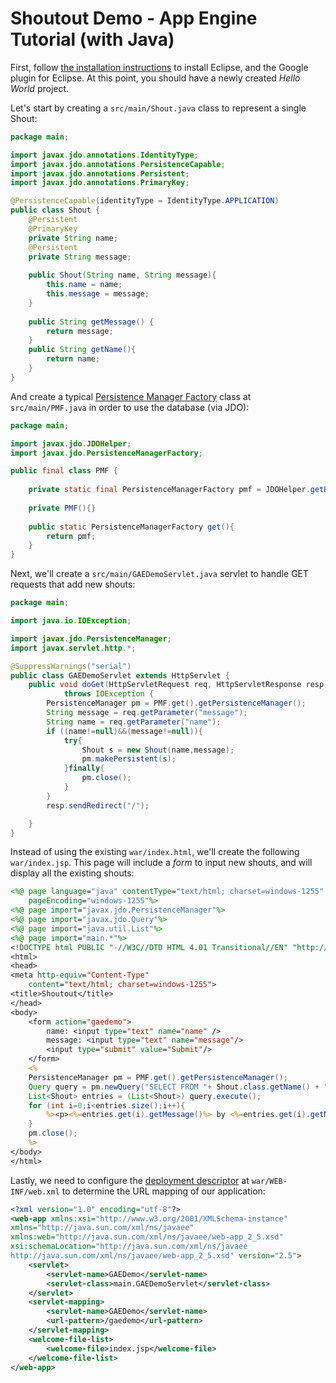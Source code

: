 # Shoutout Demo - App Engine Tutorial (with Java)

First, follow [the installation instructions](../FAQ.md#google-app-engine-tutorial) to install Eclipse, and the Google plugin for Eclipse. At this point, you should have a newly created *Hello World* project.

Let's start by creating a ```src/main/Shout.java``` class to represent a single Shout:
```java
package main;

import javax.jdo.annotations.IdentityType;
import javax.jdo.annotations.PersistenceCapable;
import javax.jdo.annotations.Persistent;
import javax.jdo.annotations.PrimaryKey;

@PersistenceCapable(identityType = IdentityType.APPLICATION)
public class Shout {
    @Persistent
    @PrimaryKey
    private String name;
    @Persistent
    private String message;
    
    public Shout(String name, String message){
        this.name = name;
        this.message = message;
    }
    
    public String getMessage() {
        return message;
    }
    public String getName(){
        return name;
    }
}
```

And create a typical [Persistence Manager Factory](https://db.apache.org/jdo/pmf.html) class at ```src/main/PMF.java``` in order to use the database (via JDO):
```java
package main;

import javax.jdo.JDOHelper;
import javax.jdo.PersistenceManagerFactory;

public final class PMF {
    
    private static final PersistenceManagerFactory pmf = JDOHelper.getPersistenceManagerFactory("transactions-optional");
    
    private PMF(){}
    
    public static PersistenceManagerFactory get(){
        return pmf;
    }
}
```

Next, we'll create a ```src/main/GAEDemoServlet.java``` servlet to handle GET requests that add new shouts:
```java
package main;

import java.io.IOException;

import javax.jdo.PersistenceManager;
import javax.servlet.http.*;

@SuppressWarnings("serial")
public class GAEDemoServlet extends HttpServlet {
    public void doGet(HttpServletRequest req, HttpServletResponse resp)
            throws IOException {
        PersistenceManager pm = PMF.get().getPersistenceManager();
        String message = req.getParameter("message");
        String name = req.getParameter("name");
        if ((name!=null)&&(message!=null)){
            try{
                Shout s = new Shout(name,message);
                pm.makePersistent(s);
            }finally{
                pm.close();
            }
        }
        resp.sendRedirect("/");

    }
}
```

Instead of using the existing ```war/index.html```, we'll create the following ```war/index.jsp```. This page will include a *form* to input new shouts, and will display all the existing shouts:
```jsp
<%@ page language="java" contentType="text/html; charset=windows-1255"
    pageEncoding="windows-1255"%>
<%@ page import="javax.jdo.PersistenceManager"%>
<%@ page import="javax.jdo.Query"%>
<%@ page import="java.util.List"%>
<%@ page import="main.*"%>
<!DOCTYPE html PUBLIC "-//W3C//DTD HTML 4.01 Transitional//EN" "http://www.w3.org/TR/html4/loose.dtd">
<html>
<head>
<meta http-equiv="Content-Type"
    content="text/html; charset=windows-1255">
<title>Shoutout</title>
</head>
<body>
    <form action="gaedemo">
        name: <input type="text" name="name" /> 
        message: <input type="text" name="message"/>
        <input type="submit" value="Submit"/>
    </form>
    <%
    PersistenceManager pm = PMF.get().getPersistenceManager();
    Query query = pm.newQuery("SELECT FROM "+ Shout.class.getName() + " ORDER BY name DESC");
    List<Shout> entries = (List<Shout>) query.execute();
    for (int i=0;i<entries.size();i++){
        %><p><%=entries.get(i).getMessage()%> by <%=entries.get(i).getName()%></p><%
    }
    pm.close();
    %>
</body>
</html>
```

Lastly, we need to configure the [deployment descriptor](https://developers.google.com/appengine/docs/java/config/webxml) at ```war/WEB-INF/web.xml``` to determine the URL mapping of our application:
```xml
<?xml version="1.0" encoding="utf-8"?>
<web-app xmlns:xsi="http://www.w3.org/2001/XMLSchema-instance"
xmlns="http://java.sun.com/xml/ns/javaee"
xmlns:web="http://java.sun.com/xml/ns/javaee/web-app_2_5.xsd"
xsi:schemaLocation="http://java.sun.com/xml/ns/javaee
http://java.sun.com/xml/ns/javaee/web-app_2_5.xsd" version="2.5">
    <servlet>
        <servlet-name>GAEDemo</servlet-name>
        <servlet-class>main.GAEDemoServlet</servlet-class>
    </servlet>
    <servlet-mapping>
        <servlet-name>GAEDemo</servlet-name>
        <url-pattern>/gaedemo</url-pattern>
    </servlet-mapping>
    <welcome-file-list>
        <welcome-file>index.jsp</welcome-file>
    </welcome-file-list>
</web-app>
```